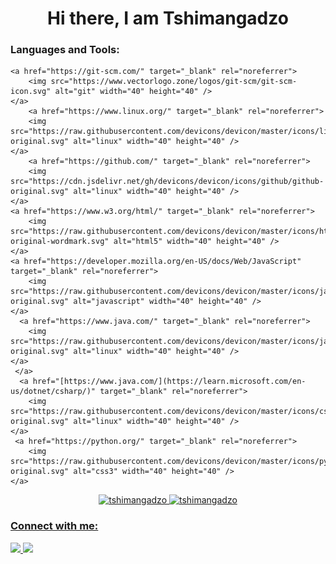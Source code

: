 <h1 align="center">Hi there, I am Tshimangadzo</h1>

<h3 align="left">Languages and Tools:</h3>

<p align="left"> 
   
    <a href="https://git-scm.com/" target="_blank" rel="noreferrer"> 
        <img src="https://www.vectorlogo.zone/logos/git-scm/git-scm-icon.svg" alt="git" width="40" height="40" /> 
    </a> 
        <a href="https://www.linux.org/" target="_blank" rel="noreferrer"> 
        <img src="https://raw.githubusercontent.com/devicons/devicon/master/icons/linux/linux-original.svg" alt="linux" width="40" height="40" /> 
    </a> 
        <a href="https://github.com/" target="_blank" rel="noreferrer"> 
        <img src="https://cdn.jsdelivr.net/gh/devicons/devicon/icons/github/github-original.svg" alt="linux" width="40" height="40" /> 
    </a> 
    <a href="https://www.w3.org/html/" target="_blank" rel="noreferrer"> 
        <img src="https://raw.githubusercontent.com/devicons/devicon/master/icons/html5/html5-original-wordmark.svg" alt="html5" width="40" height="40" /> 
    </a> 
    <a href="https://developer.mozilla.org/en-US/docs/Web/JavaScript" target="_blank" rel="noreferrer"> 
        <img src="https://raw.githubusercontent.com/devicons/devicon/master/icons/javascript/javascript-original.svg" alt="javascript" width="40" height="40" /> 
    </a> 
      <a href="https://www.java.com/" target="_blank" rel="noreferrer"> 
        <img src="https://raw.githubusercontent.com/devicons/devicon/master/icons/java/java-original.svg" alt="linux" width="40" height="40" /> 
    </a> 
     </a> 
      <a href="[https://www.java.com/](https://learn.microsoft.com/en-us/dotnet/csharp/)" target="_blank" rel="noreferrer"> 
        <img src="https://raw.githubusercontent.com/devicons/devicon/master/icons/csharp/csharp-original.svg" alt="linux" width="40" height="40" /> 
    </a> 
     <a href="https://python.org/" target="_blank" rel="noreferrer"> 
        <img src="https://raw.githubusercontent.com/devicons/devicon/master/icons/python/python-original.svg" alt="css3" width="40" height="40" /> 
    </a> 
</p>

<div align="center">
    <a href="https://github.com/tshimangadzo">
    <img height="160em" src="https://github-readme-stats.vercel.app/api?username=tshimangadzo&show_icons=true&locale=en" alt="tshimangadzo"/>
    <img height="160em" src="https://github-readme-stats.vercel.app/api/top-langs?username=tshimangadzo&show_icons=true&locale=en&layout=compact&" alt="tshimangadzo" />
</div>

<h3 align="left">Connect with me:</h3>

<div>
    <a href="https://www.linkedin.com/in/tshimangadzo-mudzanani-23a3b7235/" target="_blank">
        <img src="https://img.shields.io/badge/-LinkedIn-%230077B5?style=for-the-badge&logo=linkedin&logoColor=white" target="_blank">
    </a>
    <a href="https://tshimangadzo.github.io/" target="_blank">
        <img src="https://img.shields.io/badge/GitHub-100000?style=for-the-badge&logo=github&logoColor=white" target="_blank">
    </a>
</div>

